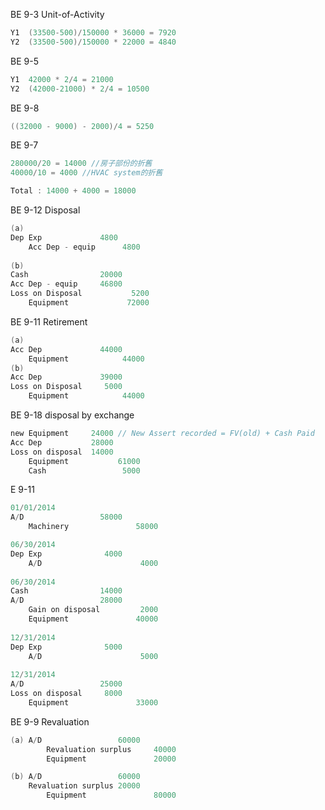 BE 9-3 Unit-of-Activity
```C
Y1	(33500-500)/150000 * 36000 = 7920
Y2	(33500-500)/150000 * 22000 = 4840
```

BE 9-5
```C
Y1	42000 * 2/4 = 21000
Y2	(42000-21000) * 2/4 = 10500
```

BE 9-8
```C
((32000 - 9000) - 2000)/4 = 5250
```

BE 9-7
```C
280000/20 = 14000 //房子部份的折舊
40000/10 = 4000 //HVAC system的折舊

Total : 14000 + 4000 = 18000
```

BE 9-12 Disposal
```C
(a)
Dep Exp  			4800
	Acc Dep - equip		 4800
    
(b)
Cash 				20000
Acc Dep - equip		46800
Loss on Disposal	 	   5200
	Equipment			  72000
```

BE 9-11 Retirement
```C
(a)
Acc Dep 			44000
	Equipment	 	     44000
(b)
Acc Dep 			39000
Loss on Disposal 	 5000
	Equipment			 44000
```

BE 9-18 disposal by exchange
```C
new Equipment	  24000 // New Assert recorded = FV(old) + Cash Paid
Acc Dep 		  28000
Loss on disposal  14000
	Equipment 			61000
    Cash 				 5000
```

E 9-11
```C
01/01/2014 
A/D					58000
	Machinery  	 			58000

06/30/2014
Dep Exp 			 4000
	A/D						 4000
    
06/30/2014
Cash				14000
A/D					28000
	Gain on disposal  		 2000
    Equipment	     		40000
    
12/31/2014
Dep Exp 			 5000
	A/D						 5000
    
12/31/2014
A/D					25000
Loss on disposal	 8000
	Equipment				33000
```

BE 9-9 Revaluation 
```C
(a) A/D 				60000
		Revaluation surplus 	40000
    	Equipment				20000

(b) A/D 				60000
	Revaluation surplus 20000
    	Equipment				80000
```










